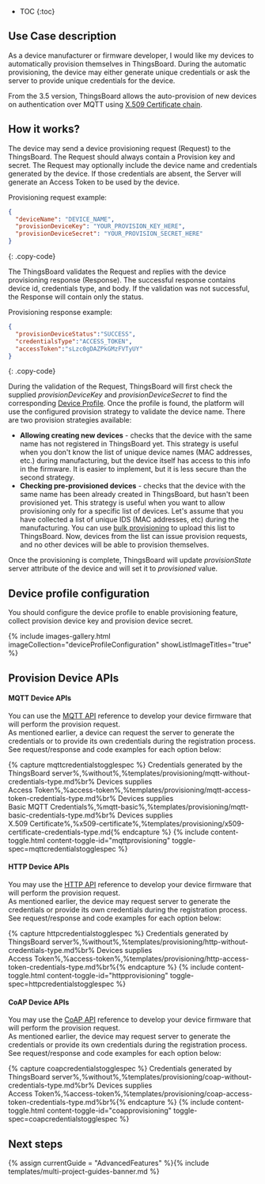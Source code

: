 * TOC
{:toc}

## Use Case description

As a device manufacturer or firmware developer, I would like my devices to automatically provision themselves in ThingsBoard.
During the automatic provisioning, the device may either generate unique credentials or ask the server to provide unique credentials for the device. 

From the 3.5 version, ThingsBoard allows the auto-provision of new devices on authentication over MQTT using [X.509 Certificate chain](/docs/{{docsPrefix}}user-guide/certificates/).
   
## How it works?

<object width="80%" data="/images/user-guide/device-provisioning/flow.svg"></object>

The device may send a device provisioning request (Request) to the ThingsBoard. The Request should always contain a Provision key and secret. 
The Request may optionally include the device name and credentials generated by the device. 
If those credentials are absent, the Server will generate an Access Token to be used by the device.

Provisioning request example:

```json
{
  "deviceName": "DEVICE_NAME",
  "provisionDeviceKey": "YOUR_PROVISION_KEY_HERE",
  "provisionDeviceSecret": "YOUR_PROVISION_SECRET_HERE"
}
```
{: .copy-code}

The ThingsBoard validates the Request and replies with the device provisioning response (Response). 
The successful response contains device id, credentials type, and body. 
If the validation was not successful, the Response will contain only the status.

Provisioning response example:

```json
{
  "provisionDeviceStatus":"SUCCESS",  
  "credentialsType":"ACCESS_TOKEN",
  "accessToken":"sLzc0gDAZPkGMzFVTyUY"
}
```
{: .copy-code}

During the validation of the Request, ThingsBoard will first check the supplied *provisionDeviceKey* and *provisionDeviceSecret* to find the corresponding [Device Profile](/docs/{{docsPrefix}}user-guide/device-profiles/).
Once the profile is found, the platform will use the configured provision strategy to validate the device name. 
There are two provision strategies available:

* **Allowing creating new devices** - checks that the device with the same name has not registered in ThingsBoard yet. 
This strategy is useful when you don't know the list of unique device names (MAC addresses, etc.) during manufacturing, but the device itself has access to this info in the firmware. 
It is easier to implement, but it is less secure than the second strategy.  
* **Checking pre-provisioned devices** - checks that the device with the same name has been already created in ThingsBoard, but hasn't been provisioned yet.
This strategy is useful when you want to allow provisioning only for a specific list of devices. Let's assume that you have collected a list of unique IDS (MAC addresses, etc) during the manufacturing. 
You can use [bulk provisioning](/docs/{{docsPrefix}}user-guide/bulk-provisioning/) to upload this list to ThingsBoard. Now, devices from the list can issue provision requests, and no other devices will be able to provision themselves.  
          
Once the provisioning is complete, ThingsBoard will update *provisionState* server attribute of the device and will set it to *provisioned* value.

## Device profile configuration

You should configure the device profile to enable provisioning feature, collect provision device key and provision device secret.

{% include images-gallery.html imageCollection="deviceProfileConfiguration" showListImageTitles="true" %}

## Provision Device APIs 

#### MQTT Device APIs 

You can use the [MQTT API](/docs/{{docsPrefix}}reference/mqtt-api/#device-provisioning) reference to develop your device firmware that will perform the provision request.   
As mentioned earlier, a device can request the server to generate the credentials or to provide its own credentials during the registration process.
See request/response and code examples for each option below:

{% capture mqttcredentialstogglespec %}
Credentials generated by the ThingsBoard server%,%without%,%templates/provisioning/mqtt-without-credentials-type.md%br%
Devices supplies<br>Access Token%,%access-token%,%templates/provisioning/mqtt-access-token-credentials-type.md%br%
Devices supplies<br>Basic MQTT Credentials%,%mqtt-basic%,%templates/provisioning/mqtt-basic-credentials-type.md%br%
Devices supplies<br>X.509 Certificate%,%x509-certificate%,%templates/provisioning/x509-certificate-credentials-type.md{% endcapture %}
{% include content-toggle.html content-toggle-id="mqttprovisioning" toggle-spec=mqttcredentialstogglespec %}

#### HTTP Device APIs 

You may use the [HTTP API](/docs/{{docsPrefix}}reference/http-api/#device-provisioning) reference to develop your device firmware that will perform the provision request.   
As mentioned earlier, the device may request server to generate the credentials or provide its own credentials during the registration process.
See request/response and code examples for each option below:

{% capture httpcredentialstogglespec %}
Credentials generated by ThingsBoard server%,%without%,%templates/provisioning/http-without-credentials-type.md%br%
Devices supplies<br>Access Token%,%access-token%,%templates/provisioning/http-access-token-credentials-type.md%br%{% endcapture %}
{% include content-toggle.html content-toggle-id="httpprovisioning" toggle-spec=httpcredentialstogglespec %}

#### CoAP Device APIs 

You may use the [CoAP API](/docs/{{docsPrefix}}reference/coap-api/#device-provisioning) reference to develop your device firmware that will perform the provision request.   
As mentioned earlier, the device may request server to generate the credentials or provide its own credentials during the registration process.
See request/response and code examples for each option below:

{% capture coapcredentialstogglespec %}
Credentials generated by ThingsBoard server%,%without%,%templates/provisioning/coap-without-credentials-type.md%br%
Devices supplies<br>Access Token%,%access-token%,%templates/provisioning/coap-access-token-credentials-type.md%br%{% endcapture %}
{% include content-toggle.html content-toggle-id="coapprovisioning" toggle-spec=coapcredentialstogglespec %}

## Next steps

{% assign currentGuide = "AdvancedFeatures" %}{% include templates/multi-project-guides-banner.md %}
